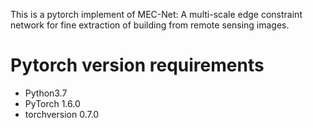 This is a pytorch implement of MEC-Net: A multi-scale edge constraint network for fine extraction of building from remote sensing images.

# Pytorch version requirements

* Python3.7
* PyTorch 1.6.0
* torchversion 0.7.0
